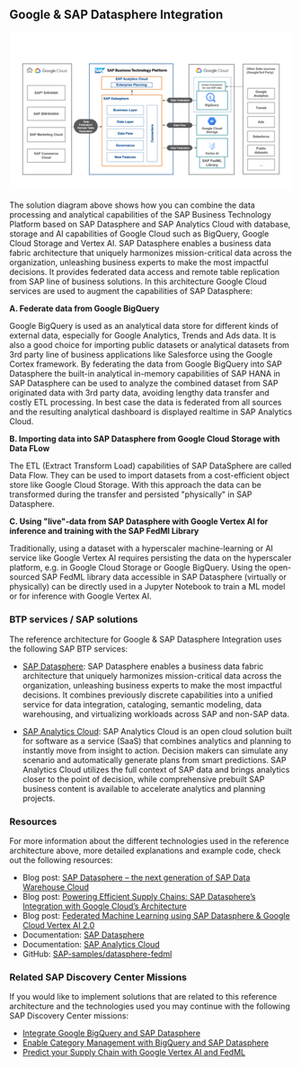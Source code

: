 <!-- dc-ref-arch-metadata : 
    {
        "id": "ref-arch-google-datasphere",
        "name": "Google & SAP Datasphere Integration",
        "shortDescription": "Google & SAP Datasphere Integration",
        "archDiagramLink": "images/Google+Datasphere.png",
        "tags": "Hyperscaler, google, google cloud platform, gcp, sap datasphere, google bigquery, google cloud storage, vertex ai",
        "category": "Hyperscaler"
    }
dc-ref-arch-metadata  -->
<!-- dc-ref-arch-detail-page-start -->
## **Google & SAP Datasphere Integration**
![image](./images/Google+Datasphere.png)

The solution diagram above shows how you can combine the data processing and analytical capabilities of the SAP Business Technology Platform based on SAP Datasphere and SAP Analytics Cloud with database, storage and AI capabilities of Google Cloud such as BigQuery, Google Cloud Storage and Vertex AI.
SAP Datasphere enables a business data fabric architecture that uniquely harmonizes mission-critical data across the organization, unleashing business experts to make the most impactful decisions. It provides federated data access and remote table replication from SAP line of business solutions.
In this architecture Google Cloud services are used to augment the capabilities of SAP Datasphere:

**A.    Federate data from Google BigQuery**

Google BigQuery is used as an analytical data store for different kinds of external data, especially for Google Analytics, Trends and Ads data. It is also a good choice for importing public datasets or analytical datasets from 3rd party line of business applications like Salesforce using the Google Cortex framework.
By federating the data from Google BigQuery into SAP Datasphere the built-in analytical in-memory capabilities of SAP HANA in SAP Datasphere can be used to analyze the combined dataset from SAP originated data with 3rd party data, avoiding lengthy data transfer and costly ETL processing. In best case the data is federated from all sources and the resulting analytical dashboard is displayed realtime in SAP Analytics Cloud.

**B.    Importing data into SAP Datasphere from Google Cloud Storage with Data FLow**

The ETL (Extract Transform Load) capabilities of SAP DataSphere are called Data Flow. They can be used to import datasets from a cost-efficient object store like Google Cloud Storage. With this approach the data can be transformed during the transfer and persisted "physically" in SAP Datasphere.

**C.    Using "live"-data from SAP Datasphere with Google Vertex AI for inference and training with the SAP FedMl Library**

Traditionally, using a dataset with a hyperscaler machine-learning or AI service like Google Vertex AI requires persisting the data on the hyperscaler platform, e.g. in Google Cloud Storage or Google BigQuery. Using the open-sourced SAP FedML library data accessible in SAP Datasphere (virtually or physically) can be directly used in a Jupyter Notebook to train a ML model or for inference with Google Vertex AI. 
<!-- dc-ref-arch-detail-page-end -->

### BTP services / SAP solutions
<!-- dc-ref-arch-services-start -->
The reference architecture for Google & SAP Datasphere Integration uses the following SAP BTP services:

- [SAP Datasphere](https://discovery-center.cloud.sap/serviceCatalog/sap-datasphere?region=all): SAP Datasphere enables a business data fabric architecture that uniquely harmonizes mission-critical data across the organization, unleashing business experts to make the most impactful decisions. It combines previously discrete capabilities into a unified service for data integration, cataloging, semantic modeling, data warehousing, and virtualizing workloads across SAP and non-SAP data.

- [SAP Analytics Cloud](https://discovery-center.cloud.sap/serviceCatalog/sap-analytics-cloud?region=all): SAP Analytics Cloud is an open cloud solution built for software as a service (SaaS) that combines analytics and planning to instantly move from insight to action. Decision makers can simulate any scenario and automatically generate plans from smart predictions. SAP Analytics Cloud utilizes the full context of SAP data and brings analytics closer to the point of decision, while comprehensive prebuilt SAP business content is available to accelerate analytics and planning projects.
<!-- dc-ref-arch-services-end -->

### Resources
<!-- dc-ref-arch-resources-start -->
For more information about the different technologies used in the reference architecture above, more detailed explanations and example code, check out the following resources:
- Blog post: [SAP Datasphere – the next generation of SAP Data Warehouse Cloud](https://blogs.sap.com/2023/10/11/sap-datasphere-the-next-generation-of-sap-data-warehouse-cloud/)
- Blog post: [Powering Efficient Supply Chains: SAP Datasphere’s Integration with Google Cloud’s Architecture](https://blogs.sap.com/2023/06/29/powering-efficient-supply-chains-sap-dataspheres-integration-with-google-clouds-architecture/)
- Blog post: [Federated Machine Learning using SAP Datasphere & Google Cloud Vertex AI 2.0](https://blogs.sap.com/2022/06/14/federated-machine-learning-using-sap-data-warehouse-cloud-google-cloud-vertex-ai-2.0/)
- Documentation: [SAP Datasphere](https://help.sap.com/docs/SAP_DATASPHERE)
- Documentation: [SAP Analytics Cloud](https://help.sap.com/docs/SAP_ANALYTICS_CLOUD)
- GitHub: [SAP-samples/datasphere-fedml](https://github.com/SAP-samples/datasphere-fedml)
<!-- dc-ref-arch-resources-end -->

### Related SAP Discovery Center Missions
<!-- dc-ref-arch-related-missions-start -->
If you would like to implement solutions that are related to this reference architecture and the technologies used you may continue with the following SAP Discovery Center missions:
- [Integrate Google BigQuery and SAP Datasphere](https://discovery-center.cloud.sap/missiondetail/3409/3449/)
- [Enable Category Management with BigQuery and SAP Datasphere](https://discovery-center.cloud.sap/missiondetail/3666/3709/)
- [Predict your Supply Chain with Google Vertex AI and FedML](https://discovery-center.cloud.sap/missiondetail/4200/4453/)

<!-- dc-ref-arch-related-missions-end -->
